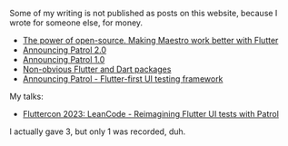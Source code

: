 Some of my writing is not published as posts on this website, because I wrote
for someone else, for money.

- [The power of open-source. Making Maestro work better with Flutter](https://blog.mobile.dev/the-power-of-open-source-making-maestro-work-better-with-flutter-d92b386f9a33)
- [Announcing Patrol 2.0](https://leancode.co/blog/patrol-2-0-improved-flutter-ui-testing)
- [Announcing Patrol 1.0](https://leancode.co/blog/patrol-1-0-powerful-flutter-ui-testing-framework)
- [Non-obvious Flutter and Dart packages](https://leancode.co/blog/non-obvious-flutter-and-dart-packages)
- [Announcing Patrol - Flutter-first UI testing framework](https://medium.com/flutter-community/announcing-patrol-flutter-first-ui-testing-framework-a638601f1e16)

My talks:

- [Fluttercon 2023: LeanCode - Reimagining Flutter UI tests with Patrol](https://youtu.be/WJKcZ5ob718)

I actually gave 3, but only 1 was recorded, duh.
